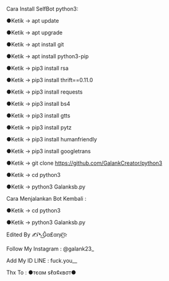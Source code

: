 Cara Install SelfBot python3:

●Ketik -> apt update

●Ketik -> apt upgrade

●Ketik -> apt install git

●Ketik -> apt install python3-pip

●Ketik -> pip3 install rsa

●Ketik -> pip3 install thrift==0.11.0

●Ketik -> pip3 install requests

●Ketik -> pip3 install bs4

●Ketik -> pip3 install gtts

●Ketik -> pip3 install pytz

●Ketik -> pip3 install humanfriendly

●Ketik -> pip3 install googletrans

●Ketik -> git clone https://github.com/GalankCreator/python3

●Ketik -> cd python3

●Ketik -> python3 Galanksb.py

Cara Menjalankan Bot Kembali :

●Ketik -> cd python3

●Ketik -> python3 Galanksb.py

Edited By ✍͡➴͜Ĝα₤αηĸ͜͡✫

Follow My Instagram : @galank23_

Add My ID LINE : fuck.you__

Thx To :
●тєαм ѕℓα¢ĸвσт●
